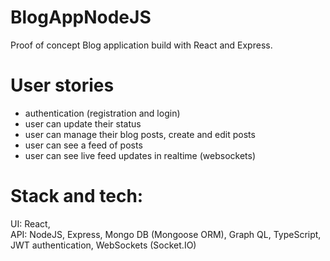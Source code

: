 # BlogAppNodeJS
Proof of concept Blog application build with React and Express.

# User stories
- authentication (registration and login)
- user can update their status
- user can manage their blog posts, create and edit posts
- user can see a feed of posts
- user can see live feed updates in realtime (websockets)

# Stack and tech:
UI: React,\
API: NodeJS, Express, Mongo DB (Mongoose ORM), Graph QL, TypeScript, JWT authentication, WebSockets (Socket.IO)
